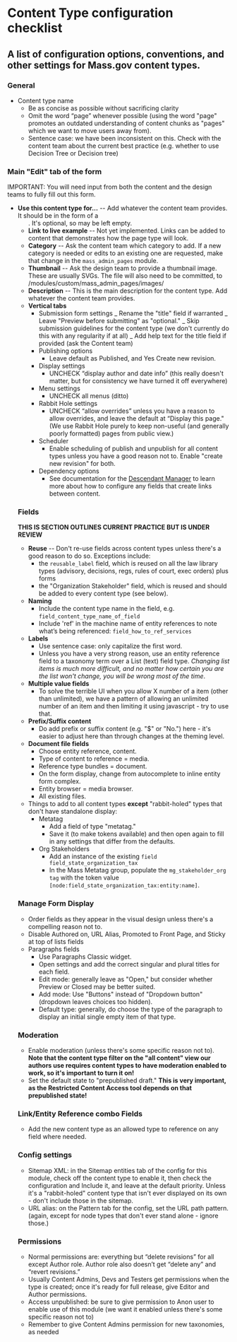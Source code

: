 # Content Type configuration checklist

## A list of configuration options, conventions, and other settings for Mass.gov content types.

### General

- Content type name
  - Be as concise as possible without sacrificing clarity
  - Omit the word “page” whenever possible (using the word "page" promotes an outdated understanding of content chunks as "pages" which we want to move users away from).
  - Sentence case: we have been inconsistent on this. Check with the content team about the current best practice (e.g. whether to use Decision Tree or Decision tree)

### Main "Edit" tab of the form

IMPORTANT: You will need input from both the content and the design teams to fully fill out this form.

- **Use this content type for...** -- Add whatever the content team provides. It should be in the form of a <ul>. It's optional, so may be left empty.
- **Link to live example** -- Not yet implemented. Links can be added to content that demonstrates how the page type will look.
- **Category** -- Ask the content team which category to add. If a new category is needed or edits to an existing one are requested, make that change in the `mass_admin_pages` module.
- **Thumbnail** -- Ask the design team to provide a thumbnail image. These are usually SVGs. The file will also need to be committed, to /modules/custom/mass_admin_pages/images/<filename>
- **Description** -- This is the main description for the content type. Add whatever the content team provides.
- **Vertical tabs**
  - Submission form settings
    _ Rename the "title" field if warranted
    _ Leave "Preview before submitting" as "optional."
    _ Skip submission guidelines for the content type (we don't currently do this with any regularity if at all)
    _ Add help text for the title field if provided (ask the Content team)
  - Publishing options
    - Leave default as Published, and Yes Create new revision.
  - Display settings
    - UNCHECK “display author and date info” (this really doesn't matter, but for consistency we have turned it off everywhere)
  - Menu settings
    - UNCHECK all menus (ditto)
  - Rabbit Hole settings
    - UNCHECK “allow overrides” unless you have a reason to allow overrides, and leave the default at “Display this page." (We use Rabbit Hole purely to keep non-useful (and generally poorly formatted) pages from public view.)
  - Scheduler
    - Enable scheduling of publish and unpublish for all content types unless you have a good reason not to. Enable "create new revision" for both.
  - Dependency options
    - See documentation for the <a href="descendant-manager.md">Descendant Manager</a> to learn more about how to configure any fields that create links between content.

### Fields

**THIS IS SECTION OUTLINES CURRENT PRACTICE BUT IS UNDER REVIEW**

- **Reuse** -- Don't re-use fields across content types unless there's a good reason to do so. Exceptions include:
  - the `reusable_label` field, which is reused on all the law library types (advisory, decisions, regs, rules of court, exec orders) plus forms
  - the "Organization Stakeholder" field, which is reused and should be added to every content type (see below).
- **Naming**
  - Include the content type name in the field, e.g. `field_content_type_name_of_field`
  - Include 'ref' in the machine name of entity references to note what’s being referenced: `field_how_to_ref_services`
- **Labels**
  - Use sentence case: only capitalize the first word.
  - Unless you have a very strong reason, use an entity reference field to a taxonomy term over a List (text) field type. _Changing list items is much more difficult, and no matter how certain you are the list won't change, you will be wrong most of the time_.
- **Multiple value fields**
  - To solve the terrible UI when you allow X number of a item (other than unlimited), we have a pattern of allowing an unlimited number of an item and then limiting it using javascript - try to use that.
- **Prefix/Suffix content**
  - Do add prefix or suffix content (e.g. "\$" or "No.") here - it's easier to adjust here than through changes at the theming level.
- **Document file fields**
  - Choose entity reference, content.
  - Type of content to reference = media.
  - Reference type bundles = document.
  - On the form display, change from autocomplete to inline entity form complex.
  - Entity browser = media browser.
  - All existing files.
- Things to add to all content types **except** "rabbit-holed" types that don't have standalone display:
  - Metatag
    - Add a field of type "metatag."
    - Save it (to make tokens available) and then open again to fill in any settings that differ from the defaults.
  - Org Stakeholders
    - Add an instance of the existing `field field_state_organization_tax`
    - In the Mass Metatag group, populate the `mg_stakeholder_org tag` with the token value `[node:field_state_organization_tax:entity:name]`.

### Manage Form Display

- Order fields as they appear in the visual design unless there's a compelling reason not to.
- Disable Authored on, URL Alias, Promoted to Front Page, and Sticky at top of lists fields
- Paragraphs fields
  - Use Paragraphs Classic widget.
  - Open settings and add the correct singular and plural titles for each field.
  - Edit mode: generally leave as "Open," but consider whether Preview or Closed may be better suited.
  - Add mode: Use "Buttons" instead of "Dropdown button" (dropdown leaves choices too hidden).
  - Default type: generally, do choose the type of the paragraph to display an initial single empty item of that type.

### Moderation

- Enable moderation (unless there's some specific reason not to). **Note that the content type filter on the "all content" view our authors use requires content types to have moderation enabled to work, so it's important to turn it on!**
- Set the default state to "prepublished draft." **This is very important, as the Restricted Content Access tool depends on that prepublished state!**

### Link/Entity Reference combo Fields

- Add the new content type as an allowed type to reference on any field where needed.

### Config settings

- Sitemap XML: in the Sitemap entities tab of the config for this module, check off the content type to enable it, then check the configuration and Include it, and leave at the default priority. Unless it's a "rabbit-holed" content type that isn't ever displayed on its own - don't include those in the sitemap.
- URL alias: on the Pattern tab for the config, set the URL path pattern. (again, except for node types that don't ever stand alone - ignore those.)

### Permissions

- Normal permissions are: everything but “delete revisions” for all except Author role. Author role also doesn’t get “delete any” and “revert revisions.”
- Usually Content Admins, Devs and Testers get permissions when the type is created; once it's ready for full release, give Editor and Author permissions.
- Access unpublished: be sure to give permission to Anon user to enable use of this module (we want it enabled unless there's some specific reason not to)
- Remember to give Content Admins permission for new taxonomies, as needed
